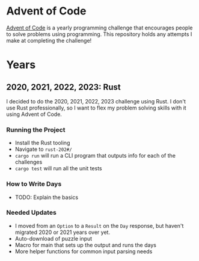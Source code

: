 # Advent of Code
[Advent of Code](https://adventofcode.com/) is a yearly programming challenge that encourages people to solve problems using programming. This repository holds any attempts I make at completing the challenge!

# Years
## 2020, 2021, 2022, 2023: Rust
I decided to do the 2020, 2021, 2022, 2023 challenge using Rust. I don't use Rust professionally, so I want to flex my problem solving skills with it using Advent of Code.

### Running the Project
- Install the Rust tooling
- Navigate to `rust-202#/`
- `cargo run` will run a CLI program that outputs info for each of the challenges
- `cargo test` will run all the unit tests

### How to Write Days
- TODO: Explain the basics

### Needed Updates
- I moved from an `Option` to a `Result` on the `Day` response, but haven't migrated 2020 or 2021 years over yet.
- Auto-download of puzzle input
- Macro for main that sets up the output and runs the days
- More helper functions for common input parsing needs
